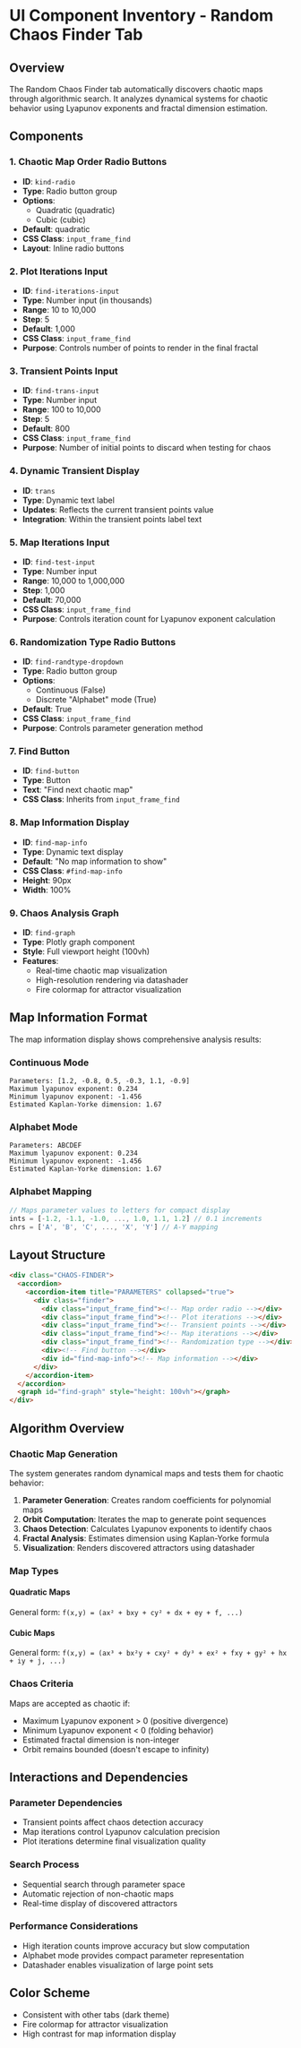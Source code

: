 # UI Component Inventory - Random Chaos Finder Tab

## Overview
The Random Chaos Finder tab automatically discovers chaotic maps through algorithmic search. It analyzes dynamical systems for chaotic behavior using Lyapunov exponents and fractal dimension estimation.

## Components

### 1. Chaotic Map Order Radio Buttons
- **ID**: `kind-radio`
- **Type**: Radio button group
- **Options**:
  - Quadratic (quadratic)
  - Cubic (cubic)
- **Default**: quadratic
- **CSS Class**: `input_frame_find`
- **Layout**: Inline radio buttons

### 2. Plot Iterations Input
- **ID**: `find-iterations-input`
- **Type**: Number input (in thousands)
- **Range**: 10 to 10,000
- **Step**: 5
- **Default**: 1,000
- **CSS Class**: `input_frame_find`
- **Purpose**: Controls number of points to render in the final fractal

### 3. Transient Points Input
- **ID**: `find-trans-input`
- **Type**: Number input
- **Range**: 100 to 10,000
- **Step**: 5
- **Default**: 800
- **CSS Class**: `input_frame_find`
- **Purpose**: Number of initial points to discard when testing for chaos

### 4. Dynamic Transient Display
- **ID**: `trans`
- **Type**: Dynamic text label
- **Updates**: Reflects the current transient points value
- **Integration**: Within the transient points label text

### 5. Map Iterations Input
- **ID**: `find-test-input`
- **Type**: Number input
- **Range**: 10,000 to 1,000,000
- **Step**: 1,000
- **Default**: 70,000
- **CSS Class**: `input_frame_find`
- **Purpose**: Controls iteration count for Lyapunov exponent calculation

### 6. Randomization Type Radio Buttons
- **ID**: `find-randtype-dropdown`
- **Type**: Radio button group
- **Options**:
  - Continuous (False)
  - Discrete "Alphabet" mode (True)
- **Default**: True
- **CSS Class**: `input_frame_find`
- **Purpose**: Controls parameter generation method

### 7. Find Button
- **ID**: `find-button`
- **Type**: Button
- **Text**: "Find next chaotic map"
- **CSS Class**: Inherits from `input_frame_find`

### 8. Map Information Display
- **ID**: `find-map-info`
- **Type**: Dynamic text display
- **Default**: "No map information to show"
- **CSS Class**: `#find-map-info`
- **Height**: 90px
- **Width**: 100%

### 9. Chaos Analysis Graph
- **ID**: `find-graph`
- **Type**: Plotly graph component
- **Style**: Full viewport height (100vh)
- **Features**:
  - Real-time chaotic map visualization
  - High-resolution rendering via datashader
  - Fire colormap for attractor visualization

## Map Information Format

The map information display shows comprehensive analysis results:

### Continuous Mode
```
Parameters: [1.2, -0.8, 0.5, -0.3, 1.1, -0.9]
Maximum lyapunov exponent: 0.234
Minimum lyapunov exponent: -1.456
Estimated Kaplan-Yorke dimension: 1.67
```

### Alphabet Mode
```
Parameters: ABCDEF
Maximum lyapunov exponent: 0.234
Minimum lyapunov exponent: -1.456
Estimated Kaplan-Yorke dimension: 1.67
```

### Alphabet Mapping
```javascript
// Maps parameter values to letters for compact display
ints = [-1.2, -1.1, -1.0, ..., 1.0, 1.1, 1.2] // 0.1 increments
chrs = ['A', 'B', 'C', ..., 'X', 'Y'] // A-Y mapping
```

## Layout Structure

```html
<div class="CHAOS-FINDER">
  <accordion>
    <accordion-item title="PARAMETERS" collapsed="true">
      <div class="finder">
        <div class="input_frame_find"><!-- Map order radio --></div>
        <div class="input_frame_find"><!-- Plot iterations --></div>
        <div class="input_frame_find"><!-- Transient points --></div>
        <div class="input_frame_find"><!-- Map iterations --></div>
        <div class="input_frame_find"><!-- Randomization type --></div>
        <div><!-- Find button --></div>
        <div id="find-map-info"><!-- Map information --></div>
      </div>
    </accordion-item>
  </accordion>
  <graph id="find-graph" style="height: 100vh"></graph>
</div>
```

## Algorithm Overview

### Chaotic Map Generation
The system generates random dynamical maps and tests them for chaotic behavior:

1. **Parameter Generation**: Creates random coefficients for polynomial maps
2. **Orbit Computation**: Iterates the map to generate point sequences
3. **Chaos Detection**: Calculates Lyapunov exponents to identify chaos
4. **Fractal Analysis**: Estimates dimension using Kaplan-Yorke formula
5. **Visualization**: Renders discovered attractors using datashader

### Map Types

#### Quadratic Maps
General form: `f(x,y) = (ax² + bxy + cy² + dx + ey + f, ...)`

#### Cubic Maps  
General form: `f(x,y) = (ax³ + bx²y + cxy² + dy³ + ex² + fxy + gy² + hx + iy + j, ...)`

### Chaos Criteria
Maps are accepted as chaotic if:
- Maximum Lyapunov exponent > 0 (positive divergence)
- Minimum Lyapunov exponent < 0 (folding behavior)
- Estimated fractal dimension is non-integer
- Orbit remains bounded (doesn't escape to infinity)

## Interactions and Dependencies

### Parameter Dependencies
- Transient points affect chaos detection accuracy
- Map iterations control Lyapunov calculation precision
- Plot iterations determine final visualization quality

### Search Process
- Sequential search through parameter space
- Automatic rejection of non-chaotic maps
- Real-time display of discovered attractors

### Performance Considerations
- High iteration counts improve accuracy but slow computation
- Alphabet mode provides compact parameter representation
- Datashader enables visualization of large point sets

## Color Scheme
- Consistent with other tabs (dark theme)
- Fire colormap for attractor visualization
- High contrast for map information display